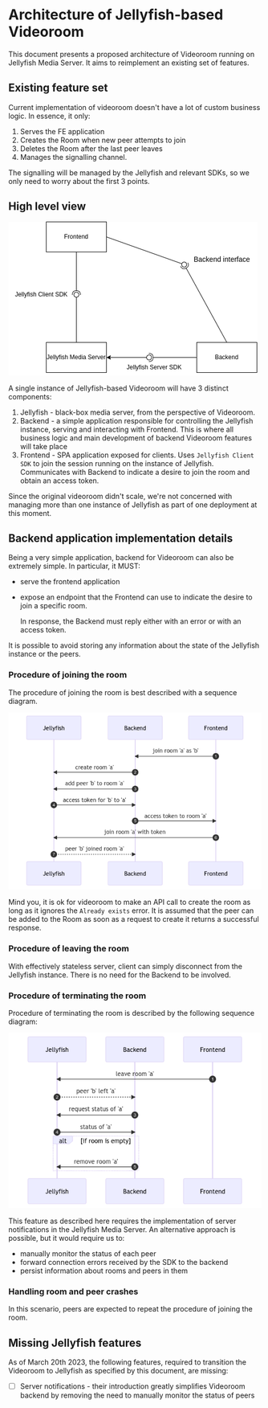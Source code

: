 # Architecture of Jellyfish-based Videoroom

This document presents a proposed architecture of Videoroom running on Jellyfish Media Server. It aims to reimplement an existing set of features.

## Existing feature set
Current implementation of videoroom doesn't have a lot of custom business logic. In essence, it only:
1. Serves the FE application
2. Creates the Room when new peer attempts to join
3. Deletes the Room after the last peer leaves
4. Manages the signalling channel.

The signalling will be managed by the Jellyfish and relevant SDKs, so we only need to worry about the first 3 points.

## High level view

![Jellyfish based Videoroom sequence diagram](./fixtures/arch_with_jellyfish/components_diagram.png)

A single instance of Jellyfish-based Videoroom will have 3 distinct components:
1. Jellyfish - black-box media server, from the perspective of Videoroom.
2. Backend - a simple application responsible for controlling the Jellyfish instance, serving and interacting with Frontend. This is where all business logic and main development of backend Videoroom features will take place
3. Frontend - SPA application exposed for clients. Uses `Jellyfish Client SDK` to join the session running on the instance of Jellyfish. Communicates with Backend to indicate a desire to join the room and obtain an access token.

Since the original videoroom didn't scale, we're not concerned with managing more than one instance of Jellyfish as part of one deployment at this moment.

## Backend application implementation details
Being a very simple application, backend for Videoroom can also be extremely simple. In particular, it MUST:

- serve the frontend application

- expose an endpoint that the Frontend can use to indicate the desire to join a specific room.

  In response, the Backend must reply either with an error or with an access token.

It is possible to avoid storing any information about the state of the Jellyfish instance or the peers.

### Procedure of joining the room
The procedure of joining the room is best described with a sequence diagram.

<!-- https://mermaid.live/edit#pako:eNplkb2OwyAQhF8FbeMm9wIUKawzhdtraTawjrkz4ONHpyjKuwdin6XYVIj5ZmfE3kF5TcAh0m8mp-jT4DWglY6Vgzl5l-2FgnTLy4whGWVmdIn1gmFkPU3TbTBxPAJtV4EW1Q85fZTFSxbBu_TSF0J0H-dz23H27Y1jwXvLGmwq2VyaBWkr0gvOVCBMtEE7FbVmM1GoRpb8DuvFmoNKUYwFKC3Z4Df8faDYk4eB4j_3vfifSeNi2XLX4K1bNZDeLHACS8Gi0WUv9-qSkEayJIGXq6YB85QkSPcoaN3R180p4ClkOkGedfmTdY3AB5wiPZ6EXpiO -->

![Sequence diagram describing the procedure of joining the room](./fixtures/arch_with_jellyfish/joining_room_sequence_diagram.png)

Mind you, it is ok for videoroom to make an API call to create the room as long as it ignores the `Already exists` error.
It is assumed that the peer can be added to the Room as soon as a request to create it returns a successful response.

### Procedure of leaving the room
With effectively stateless server, client can simply disconnect from the Jellyfish instance. There is no need for the Backend to be involved.

### Procedure of terminating the room
Procedure of terminating the room is described by the following sequence diagram:

<!-- https://mermaid.live/edit#pako:eNplkb9uwyAQh1_lxOIleQGGDFbN4LUry8U-GlT-uHBEsqK8e3Fo1DZmQvd9HPyOm5jiTEKKTF-FwkRvFj8Seh2gLiwcQ_FnSjq0yoKJ7WQXDAyjAswwknOrsfmyF_phE3qcPinMe6weWKUY-MGboYbj6TQqCY7wSpBi9NBh1-CojpX2g4SFKEF37qpm-Ffon6fTliczZEYuGaL516T1eGE_mR2DNe1em4H8wmsjL_193D3vTwxxEJ6SRzvX4d62mhZ8IU9ayLqdyWBxrIUO96pug35fwyQkp0IHUZYZ-fkXQhp0me7flGGHRw -->

![Sequence diagram describing the procedure of terminating the room](./fixtures/arch_with_jellyfish/leaving_room_sequence_diagram.png)

This feature as described here requires the implementation of server notifications in the Jellyfish Media Server.
An alternative approach is possible, but it would require us to:

- manually monitor the status of each peer
- forward connection errors received by the SDK to the backend
- persist information about rooms and peers in them

### Handling room and peer crashes
In this scenario, peers are expected to repeat the procedure of joining the room.

## Missing Jellyfish features
As of March 20th 2023, the following features, required to transition the Videoroom to Jellyfish as specified by this document, are missing:
- [ ] Server notifications - their introduction greatly simplifies Videoroom backend by removing the need to manually monitor the status of peers
